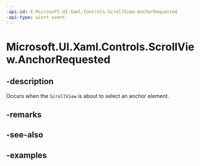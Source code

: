 ```yaml
---
-api-id: E:Microsoft.UI.Xaml.Controls.ScrollView.AnchorRequested
-api-type: winrt event
---
```


# Microsoft.UI.Xaml.Controls.ScrollView.AnchorRequested

<!--
public event Windows.Foundation.TypedEventHandler<Microsoft.UI.Xaml.Controls.ScrollView,Microsoft.UI.Xaml.Controls.ScrollingAnchorRequestedEventArgs> AnchorRequested;
-->

## -description

Occurs when the `ScrollView` is about to select an anchor element.

## -remarks

## -see-also

## -examples
